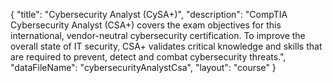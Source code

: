 {
	"title": "Cybersecurity Analyst (CySA+)",
	"description": "CompTIA Cybersecurity Analyst (CSA+) covers the exam objectives for this international, vendor-neutral cybersecurity certification. To improve the overall state of IT security, CSA+ validates critical knowledge and skills that are required to prevent, detect and combat cybersecurity threats.",
	"dataFileName": "cybersecurityAnalystCsa",
	"layout": "course"
}